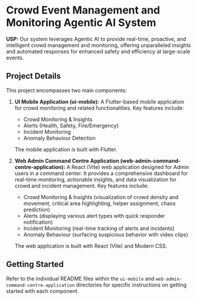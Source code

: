 # Crowd Event Management and Monitoring Agentic AI System

**USP:** Our system leverages Agentic AI to provide real-time, proactive, and intelligent crowd management and monitoring, offering unparalleled insights and automated responses for enhanced safety and efficiency at large-scale events.

## Project Details

This project encompasses two main components:

1.  **UI Mobile Application (ui-mobile):** A Flutter-based mobile application for crowd monitoring and related functionalities. Key features include:
    *   Crowd Monitoring & Insights
    *   Alerts (Health, Safety, Fire/Emergency)
    *   Incident Monitoring
    *   Anomaly Behaviour Detection

    The mobile application is built with Flutter.

2.  **Web Admin Command Centre Application (web-admin-command-centre-application):** A React (Vite) web application designed for Admin users in a command center. It provides a comprehensive dashboard for real-time monitoring, actionable insights, and data visualization for crowd and incident management. Key features include:
    *   Crowd Monitoring & Insights (visualization of crowd density and movement, critical area highlighting, helper assignment, chaos prediction)
    *   Alerts (displaying various alert types with quick responder notification)
    *   Incident Monitoring (real-time tracking of alerts and incidents)
    *   Anomaly Behaviour (surfacing suspicious behavior with video clips)

    The web application is built with React (Vite) and Modern CSS.

## Getting Started

Refer to the individual README files within the `ui-mobile` and `web-admin-command-centre-application` directories for specific instructions on getting started with each component.
